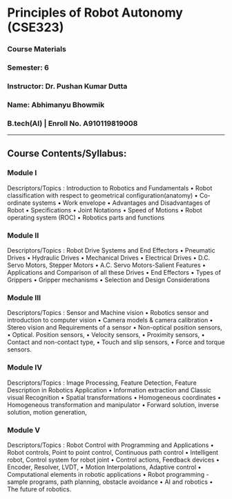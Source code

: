 # Principles of Robot Autonomy (CSE323)

### Course Materials
### Semester: 6 
### Instructor: Dr. Pushan Kumar Dutta  
### Name: Abhimanyu Bhowmik
### B.tech(AI) | Enroll No. A910119819008


------------------------------------------------------------------------------------------------------

## Course Contents/Syllabus:

### Module I
  
Descriptors/Topics : Introduction to Robotics and Fundamentals
• Robot classification with respect to geometrical configuration(anatomy)
• Co-ordinate systems
• Work envelope
• Advantages and Disadvantages of Robot
• Specifications
• Joint Notations
• Speed of Motions
• Robot operating system (ROC)
• Robotics parts and functions
 
### Module II
  
  Descriptors/Topics : Robot Drive Systems and End Effectors
• Pneumatic Drives
• Hydraulic Drives
• Mechanical Drives
• Electrical Drives
• D.C. Servo Motors, Stepper Motors
• A.C. Servo Motors-Salient Features
• Applications and Comparison of all these Drives
• End Effectors
• Types of Grippers
• Gripper mechanisms
• Selection and Design Considerations

### Module III

   Descriptors/Topics : Sensor and Machine vision
• Robotics sensor and introduction to computer vision
• Camera models & camera calibration
• Stereo vision and Requirements of a sensor
• Non-optical position sensors,
• Optical. Position sensors,
• Velocity sensors,
• Proximity sensors,
• Contact and non-contact type,
• Touch and slip sensors,
• Force and torque sensors.

### Module IV

   Descriptors/Topics : Image Processing, Feature Detection, Feature Description in Robotics Application
• Information extraction and Classic visual Recognition
• Spatial transformations
• Homogeneous coordinates
• Homogeneous transformation and manipulator
• Forward solution, inverse solution, motion generation,

### Module V

   Descriptors/Topics : Robot Control with Programming and Applications
• Robot controls, Point to point control, Continuous path control
• Intelligent robot, Control system for robot joint
• Control actions, Feedback devices
• Encoder, Resolver, LVDT,
• Motion Interpolations, Adaptive control
• Computational elements in robotic applications
• Robot programming - sample programs, path planning, obstacle avoidance
• AI and robotics
• The future of robotics.



